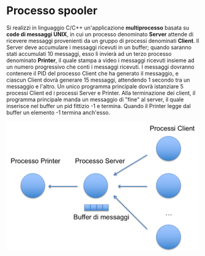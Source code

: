 Processo spooler
================

Si realizzi in linguaggio C/C++ un'applicazione **multiprocesso** basata
su **code di messaggi UNIX**, in cui un processo denominato **Server**
attende di ricevere messaggi provenienti da un gruppo di processi
denominati **Client**. Il Server deve accumulare i messaggi ricevuti in
un buffer; quando saranno stati accumulati 10 messaggi, esso lì invierà
ad un terzo processo denominato **Printer**, il quale stampa a video i
messaggi ricevuti insieme ad un numero progressivo che conti i messaggi
ricevuti. I messaggi dovranno contenere il PID del processo Client che
ha generato il messaggio, e ciascun Client dovrà generare 15 messaggi,
attendendo 1 secondo tra un messaggio e l'altro. Un unico programma
principale dovrà istanziare 5 processi Client ed i processi Server e
Printer. Alla terminazione dei client, il programma principale manda
un messaggio di "fine" al server, il quale inserisce nel buffer un 
pid fittizio -1 e termina. Quando il Printer legge dal buffer un 
elemento -1 termina anch'esso.

![image](./processo_spooler.png)

